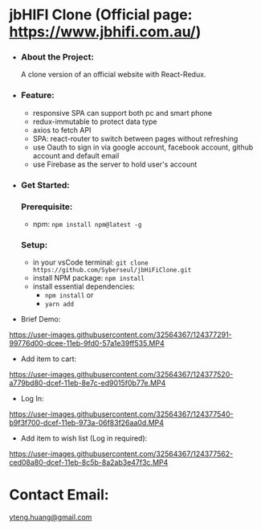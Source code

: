 # jbHIFI Clone (Official page: https://www.jbhifi.com.au/)

- ### About the Project:
  A clone version of an official website with React-Redux.

- ### Feature:
  - responsive SPA can support both pc and smart phone
  - redux-immutable to protect data type
  - axios to fetch API
  - SPA: react-router to switch between pages without refreshing
  - use Oauth to sign in via google account, facebook account, github account and default email
  - use Firebase as the server to hold user's account

- ### Get Started:
  ### Prerequisite:
  - npm: `npm install npm@latest -g`
  ### Setup:
  - in your vsCode terminal: `git clone https://github.com/Syberseul/jbHiFiClone.git`
  - install NPM package: `npm install`
  - install essential dependencies: 
    - `npm install` or
    - `yarn add `

- Brief Demo:


https://user-images.githubusercontent.com/32564367/124377291-99776d00-dcee-11eb-9fd0-57a1e39ff535.MP4


- Add item to cart:


https://user-images.githubusercontent.com/32564367/124377520-a779bd80-dcef-11eb-8e7c-ed9015f0b77e.MP4


- Log In:


https://user-images.githubusercontent.com/32564367/124377540-b9f3f700-dcef-11eb-973a-06f83f26aa0d.MP4


- Add item to wish list (Log in required):


https://user-images.githubusercontent.com/32564367/124377562-ced08a80-dcef-11eb-8c5b-8a2ab3e47f3c.MP4



# Contact Email: 
yteng.huang@gmail.com
